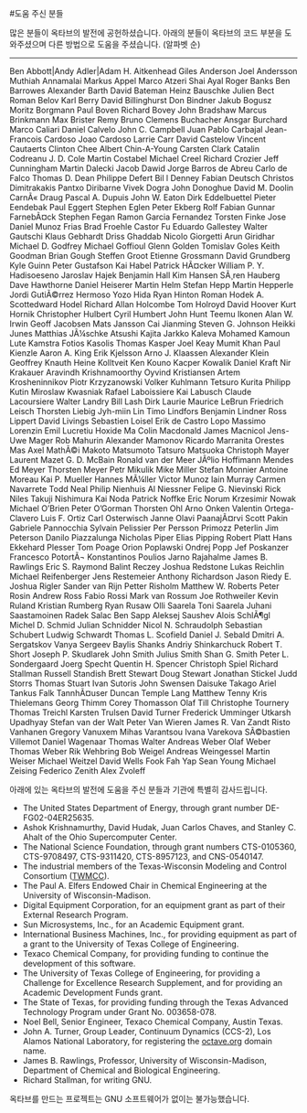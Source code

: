 #도움 주신 분들

 많은 분들이 옥타브의 발전에 공헌하셨습니다. 아래의 분들이 옥타브의 코드 부분을 도와주셨으며 다른 방법으로 도움을 주셨습니다. (알파벳 순)

------------------------------------------------------------------------------
 Ben Abbott|Andy Adler|Adam H. Aitkenhead
 Giles Anderson				Joel Andersson				Muthiah Annamalai
 Markus Appel				Marco Atzeri				Shai Ayal
 Roger Banks				Ben Barrowes				Alexander Barth
 David Bateman				Heinz Bauschke				Julien Bect
 Roman Belov				Karl Berry				David Billinghurst
 Don Bindner				Jakub Bogusz				Moritz Borgmann
 Paul Boven				Richard Bovey				John Bradshaw
 Marcus Brinkmann			Max Brister				Remy Bruno
 Clemens Buchacher			Ansgar Burchard				Marco Caliari
 Daniel Calvelo				John C. Campbell			Juan Pablo Carbajal
 Jean-Francois Cardoso			Joao Cardoso				Larrie Carr
 David Castelow				Vincent Cautaerts			Clinton Chee
 Albert Chin-A-Young			Carsten Clark				Catalin Codreanu
 J. D. Cole				Martin Costabel				Michael Creel
 Richard Crozier			Jeff Cunningham				Martin Dalecki
 Jacob Dawid				Jorge Barros de Abreu			Carlo de Falco
 Thomas D. Dean				Philippe Defert				Bil	l Denney
 Fabian Deutsch				Christos Dimitrakakis			Pantxo Diribarne
 Vivek Dogra				John Donoghue				David M. Doolin
 CarnÃ« Draug				Pascal A. Dupuis			John W. Eaton
 Dirk Eddelbuettel			Pieter Eendebak				Paul Eggert
 Stephen Eglen				Peter Ekberg				Rolf Fabian
 Gunnar FarnebÃ¤ck			Stephen Fegan				Ramon Garcia Fernandez
 Torsten Finke				Jose Daniel Munoz Frias			Brad Froehle
 Castor Fu				Eduardo Gallestey			Walter Gautschi
 Klaus Gebhardt				Driss Ghaddab				Nicolo Giorgetti
 Arun Giridhar				Michael D. Godfrey			Michael Goffioul
 Glenn Golden				Tomislav Goles				Keith Goodman
 Brian Gough				Steffen Groot				Etienne Grossmann
 David Grundberg			Kyle Guinn				Peter Gustafson
 Kai Habel				Patrick HÃ¤cker			William P. Y. Hadisoeseno
 Jaroslav Hajek				Benjamin Hall				Kim Hansen
 SÃ¸ren Hauberg			Dave Hawthorne				Daniel Heiserer
 Martin Helm				Stefan Hepp				Martin Hepperle
 Jordi GutiÃ©rrez Hermoso		Yozo Hida				Ryan Hinton
 Roman Hodek				A. Scottedward Hodel			Richard Allan Holcombe
 Tom Holroyd				David Hoover				Kurt Hornik
 Christopher Hulbert			Cyril Humbert				John Hunt
 Teemu Ikonen				Alan W. Irwin				Geoff Jacobsen
 Mats Jansson				Cai Jianming				Steven G. Johnson
 Heikki Junes				Matthias JÃ¼schke			Atsushi Kajita
 Jarkko Kaleva				Mohamed Kamoun				Lute Kamstra
 Fotios Kasolis				Thomas Kasper				Joel Keay
 Mumit Khan				Paul Kienzle				Aaron A. King
 Erik Kjelsson				Arno J. Klaassen			Alexander Klein
 Geoffrey Knauth			Heine Kolltveit				Ken Kouno
 Kacper Kowalik				Daniel Kraft				Nir Krakauer
 Aravindh Krishnamoorthy		Oyvind Kristiansen			Artem Krosheninnikov
 Piotr Krzyzanowski			Volker Kuhlmann				Tetsuro Kurita
 Philipp Kutin				Miroslaw Kwasniak			Rafael Laboissiere
 Kai Labusch				Claude Lacoursiere			Walter Landry
 Bill Lash				Dirk Laurie				Maurice LeBrun
 Friedrich Leisch			Thorsten Liebig				Jyh-miin Lin
 Timo Lindfors				Benjamin Lindner			Ross Lippert
 David Livings				Sebastien Loisel			Erik de Castro Lopo
 Massimo Lorenzin			Emil Lucretiu				Hoxide Ma
 Colin Macdonald			James Macnicol				Jens-Uwe Mager
 Rob Mahurin				Alexander Mamonov			Ricardo Marranita
 Orestes Mas				Axel MathÃ©i				Makoto Matsumoto
 Tatsuro Matsuoka			Christoph Mayer				Laurent Mazet
 G. D. McBain				Ronald van der Meer			JÃºlio Hoffimann Mendes
 Ed Meyer				Thorsten Meyer				Petr Mikulik
 Mike Miller				Stefan Monnier				Antoine Moreau
 Kai P. Mueller				Hannes MÃ¼ller			Victor Munoz
 Iain Murray				Carmen Navarrete			Todd Neal
 Philip Nienhuis			Al Niessner				Felipe G. Nievinski
 Rick Niles				Takuji Nishimura			Kai Noda
 Patrick Noffke				Eric Norum				Krzesimir Nowak
 Michael O’Brien			Peter O’Gorman			Thorsten Ohl
 Arno Onken				Valentin Ortega-Clavero			Luis F. Ortiz
 Carl Osterwisch			Janne Olavi PaanajÃ¤rvi		Scott Pakin
 Gabriele Pannocchia			Sylvain Pelissier			Per Persson
 Primozz Peterlin			Jim Peterson				Danilo Piazzalunga
 Nicholas Piper				Elias Pipping				Robert Platt
 Hans Ekkehard Plesser			Tom Poage				Orion Poplawski
 Ondrej Popp				Jef Poskanzer				Francesco PotortÃ¬
 Konstantinos Poulios			Jarno Rajahalme				James B. Rawlings
 Eric S. Raymond			Balint Reczey				Joshua Redstone
 Lukas Reichlin				Michael Reifenberger			Jens Restemeier
 Anthony Richardson			Jason Riedy				E. Joshua Rigler
 Sander van Rijn			Petter Risholm				Matthew W. Roberts
 Peter Rosin				Andrew Ross				Fabio Rossi
 Mark van Rossum			Joe Rothweiler				Kevin Ruland
 Kristian Rumberg			Ryan Rusaw				Olli Saarela
 Toni Saarela				Juhani Saastamoinen			Radek Salac
 Ben Sapp				Aleksej Saushev				Alois SchlÃ¶gl
 Michel D. Schmid			Julian Schnidder			Nicol N. Schraudolph
 Sebastian Schubert			Ludwig Schwardt				Thomas L. Scofield
 Daniel J. Sebald			Dmitri A. Sergatskov			Vanya Sergeev
 Baylis Shanks				Andriy Shinkarchuck			Robert T. Short
 Joseph P. Skudlarek			John Smith				Julius Smith
 Shan G. Smith				Peter L. Sondergaard			Joerg Specht
 Quentin H. Spencer			Christoph Spiel				Richard Stallman
 Russell Standish			Brett Stewart				Doug Stewart
 Jonathan Stickel			Judd Storrs				Thomas Stuart
 Ivan Sutoris				John Swensen				Daisuke Takago
 Ariel Tankus				Falk TannhÃ¤user			Duncan Temple Lang
 Matthew Tenny				Kris Thielemans				Georg Thimm
 Corey Thomasson			Olaf Till				Christophe Tournery
 Thomas Treichl				Karsten Trulsen				David Turner
 Frederick Umminger			Utkarsh Upadhyay			Stefan van der Walt
 Peter Van Wieren			James R. Van Zandt			Risto Vanhanen
 Gregory Vanuxem			Mihas Varantsou				Ivana Varekova
 SÃ©bastien Villemot			Daniel Wagenaar				Thomas Walter
 Andreas Weber				Olaf Weber				Thomas Weber
 Rik Wehbring				Bob Weigel				Andreas Weingessel
 Martin Weiser				Michael Weitzel				David Wells
 Fook Fah Yap				Sean Young				Michael Zeising
 Federico Zenith			Alex Zvoleff

아래에 있는 옥타브의 발전에 도움을 주신 분들과 기관에 특별히 감사드립니다.
* The United States Department of Energy, through grant number DE-FG02-04ER25635.
* Ashok Krishnamurthy, David Hudak, Juan Carlos Chaves, and Stanley C. Ahalt of the Ohio Supercomputer Center.
* The National Science Foundation, through grant numbers CTS-0105360, CTS-9708497, CTS-9311420, CTS-8957123, and CNS-0540147.
* The industrial members of the Texas-Wisconsin Modeling and Control Consortium ([TWMCC](http://www.che.utexas.edu/twmcc)).
* The Paul A. Elfers Endowed Chair in Chemical Engineering at the University of Wisconsin-Madison.
* Digital Equipment Corporation, for an equipment grant as part of their External Research Program.
* Sun Microsystems, Inc., for an Academic Equipment grant.
* International Business Machines, Inc., for providing equipment as part of a grant to the University of Texas College of Engineering.
* Texaco Chemical Company, for providing funding to continue the development of this software.
* The University of Texas College of Engineering, for providing a Challenge for Excellence Research Supplement, and for providing an Academic Development Funds grant.
* The State of Texas, for providing funding through the Texas Advanced Technology Program under Grant No. 003658-078.
* Noel Bell, Senior Engineer, Texaco Chemical Company, Austin Texas.
* John A. Turner, Group Leader, Continuum Dynamics (CCS-2), Los Alamos National Laboratory, for registering the [octave.org](http://www.gnu.org/software/octave/doc/interpreter/octave.org) domain name.
* James B. Rawlings, Professor, University of Wisconsin-Madison, Department of Chemical and Biological Engineering.
* Richard Stallman, for writing GNU.

옥타브를 만드는 프로젝트는 GNU 소프트웨어가 없이는 불가능했습니다. 
